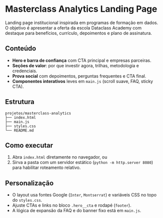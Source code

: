 # Masterclass Analytics Landing Page

Landing page institucional inspirada em programas de formação em dados. O objetivo é apresentar a oferta da escola Dataclass Academy com destaque para benefícios, currículo, depoimentos e plano de assinatura.

## Conteúdo

- **Hero e barra de confiança** com CTA principal e empresas parceiras.
- **Seções de valor**: por que investir agora, trilhas, metodologia e credenciais.
- **Prova social** com depoimentos, perguntas frequentes e CTA final.
- **Componentes interativos** leves em `main.js` (scroll suave, FAQ, sticky CTA).

## Estrutura

```
projetos/masterclass-analytics
├── index.html
├── main.js
├── styles.css
└── README.md
```

## Como executar

1. Abra `index.html` diretamente no navegador, ou
2. Sirva a pasta com um servidor estático (`python -m http.server 8080`) para habilitar roteamento relativo.

## Personalização

- O layout usa fontes Google (`Inter`, `Montserrat`) e variáveis CSS no topo do `styles.css`.
- Ajuste CTAs e links no bloco `.hero__cta` e rodapé (`footer`).
- A lógica de expansão da FAQ e do banner fixo está em `main.js`.
